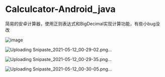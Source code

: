 # Calculcator-Android_java
 简易的安卓计算器，使用正则表达式和BigDecimal实现计算功能，有些小bug没改
 
![image](https://user-images.githubusercontent.com/79641956/117847501-f89f9f00-b2b4-11eb-8345-15be8127f9ea.png)

![Uploading Snipaste_2021-05-12_00-29-02.png…]()

![Uploading Snipaste_2021-05-12_00-29-35.png…]()

![Uploading Snipaste_2021-05-12_00-30-05.png…]()

